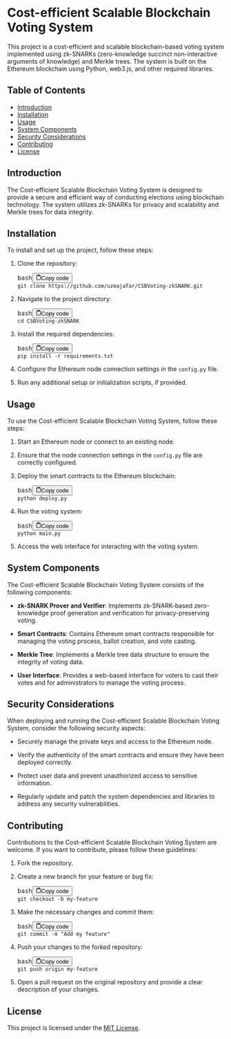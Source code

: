 <div class="markdown prose w-full break-words dark:prose-invert light"><h1>Cost-efficient Scalable Blockchain Voting System</h1><p>This project is a cost-efficient and scalable blockchain-based voting system implemented using zk-SNARKs (zero-knowledge succinct non-interactive arguments of knowledge) and Merkle trees. The system is built on the Ethereum blockchain using Python, web3.js, and other required libraries.</p><h2>Table of Contents</h2><ul><li><a href="#introduction" target="_new">Introduction</a></li><li><a href="#installation" target="_new">Installation</a></li><li><a href="#usage" target="_new">Usage</a></li><li><a href="#system-components" target="_new">System Components</a></li><li><a href="#security-considerations" target="_new">Security Considerations</a></li><li><a href="#contributing" target="_new">Contributing</a></li><li><a href="#license" target="_new">License</a></li></ul><h2>Introduction</h2><p>The Cost-efficient Scalable Blockchain Voting System is designed to provide a secure and efficient way of conducting elections using blockchain technology. The system utilizes zk-SNARKs for privacy and scalability and Merkle trees for data integrity.</p><h2>Installation</h2><p>To install and set up the project, follow these steps:</p><ol><li><p>Clone the repository:</p><pre><div class="bg-black rounded-md mb-4"><div class="flex items-center relative text-gray-200 bg-gray-800 px-4 py-2 text-xs font-sans justify-between rounded-t-md"><span>bash</span><button class="flex ml-auto gap-2"><svg stroke="currentColor" fill="none" stroke-width="2" viewBox="0 0 24 24" stroke-linecap="round" stroke-linejoin="round" class="h-4 w-4" height="1em" width="1em" xmlns="http://www.w3.org/2000/svg"><path d="M16 4h2a2 2 0 0 1 2 2v14a2 2 0 0 1-2 2H6a2 2 0 0 1-2-2V6a2 2 0 0 1 2-2h2"></path><rect x="8" y="2" width="8" height="4" rx="1" ry="1"></rect></svg>Copy code</button></div><div class="p-4 overflow-y-auto"><code class="!whitespace-pre hljs language-bash">git <span class="hljs-built_in">clone</span> https://github.com/uzmajafar/CSBVoting-zkSNARK.git
</code></div></div></pre></li><li><p>Navigate to the project directory:</p><pre><div class="bg-black rounded-md mb-4"><div class="flex items-center relative text-gray-200 bg-gray-800 px-4 py-2 text-xs font-sans justify-between rounded-t-md"><span>bash</span><button class="flex ml-auto gap-2"><svg stroke="currentColor" fill="none" stroke-width="2" viewBox="0 0 24 24" stroke-linecap="round" stroke-linejoin="round" class="h-4 w-4" height="1em" width="1em" xmlns="http://www.w3.org/2000/svg"><path d="M16 4h2a2 2 0 0 1 2 2v14a2 2 0 0 1-2 2H6a2 2 0 0 1-2-2V6a2 2 0 0 1 2-2h2"></path><rect x="8" y="2" width="8" height="4" rx="1" ry="1"></rect></svg>Copy code</button></div><div class="p-4 overflow-y-auto"><code class="!whitespace-pre hljs language-bash"><span class="hljs-built_in">cd</span> CSBVoting-zkSNARK
</code></div></div></pre></li><li><p>Install the required dependencies:</p><pre><div class="bg-black rounded-md mb-4"><div class="flex items-center relative text-gray-200 bg-gray-800 px-4 py-2 text-xs font-sans justify-between rounded-t-md"><span>bash</span><button class="flex ml-auto gap-2"><svg stroke="currentColor" fill="none" stroke-width="2" viewBox="0 0 24 24" stroke-linecap="round" stroke-linejoin="round" class="h-4 w-4" height="1em" width="1em" xmlns="http://www.w3.org/2000/svg"><path d="M16 4h2a2 2 0 0 1 2 2v14a2 2 0 0 1-2 2H6a2 2 0 0 1-2-2V6a2 2 0 0 1 2-2h2"></path><rect x="8" y="2" width="8" height="4" rx="1" ry="1"></rect></svg>Copy code</button></div><div class="p-4 overflow-y-auto"><code class="!whitespace-pre hljs language-bash">pip install -r requirements.txt
</code></div></div></pre></li><li><p>Configure the Ethereum node connection settings in the <code>config.py</code> file.</p></li><li><p>Run any additional setup or initialization scripts, if provided.</p></li></ol><h2>Usage</h2><p>To use the Cost-efficient Scalable Blockchain Voting System, follow these steps:</p><ol><li><p>Start an Ethereum node or connect to an existing node.</p></li><li><p>Ensure that the node connection settings in the <code>config.py</code> file are correctly configured.</p></li><li><p>Deploy the smart contracts to the Ethereum blockchain:</p><pre><div class="bg-black rounded-md mb-4"><div class="flex items-center relative text-gray-200 bg-gray-800 px-4 py-2 text-xs font-sans justify-between rounded-t-md"><span>bash</span><button class="flex ml-auto gap-2"><svg stroke="currentColor" fill="none" stroke-width="2" viewBox="0 0 24 24" stroke-linecap="round" stroke-linejoin="round" class="h-4 w-4" height="1em" width="1em" xmlns="http://www.w3.org/2000/svg"><path d="M16 4h2a2 2 0 0 1 2 2v14a2 2 0 0 1-2 2H6a2 2 0 0 1-2-2V6a2 2 0 0 1 2-2h2"></path><rect x="8" y="2" width="8" height="4" rx="1" ry="1"></rect></svg>Copy code</button></div><div class="p-4 overflow-y-auto"><code class="!whitespace-pre hljs language-bash">python deploy.py
</code></div></div></pre></li><li><p>Run the voting system:</p><pre><div class="bg-black rounded-md mb-4"><div class="flex items-center relative text-gray-200 bg-gray-800 px-4 py-2 text-xs font-sans justify-between rounded-t-md"><span>bash</span><button class="flex ml-auto gap-2"><svg stroke="currentColor" fill="none" stroke-width="2" viewBox="0 0 24 24" stroke-linecap="round" stroke-linejoin="round" class="h-4 w-4" height="1em" width="1em" xmlns="http://www.w3.org/2000/svg"><path d="M16 4h2a2 2 0 0 1 2 2v14a2 2 0 0 1-2 2H6a2 2 0 0 1-2-2V6a2 2 0 0 1 2-2h2"></path><rect x="8" y="2" width="8" height="4" rx="1" ry="1"></rect></svg>Copy code</button></div><div class="p-4 overflow-y-auto"><code class="!whitespace-pre hljs language-bash">python main.py
</code></div></div></pre></li><li><p>Access the web interface for interacting with the voting system.</p></li></ol><h2>System Components</h2><p>The Cost-efficient Scalable Blockchain Voting System consists of the following components:</p><ul><li><p><strong>zk-SNARK Prover and Verifier</strong>: Implements zk-SNARK-based zero-knowledge proof generation and verification for privacy-preserving voting.</p></li><li><p><strong>Smart Contracts</strong>: Contains Ethereum smart contracts responsible for managing the voting process, ballot creation, and vote casting.</p></li><li><p><strong>Merkle Tree</strong>: Implements a Merkle tree data structure to ensure the integrity of voting data.</p></li><li><p><strong>User Interface</strong>: Provides a web-based interface for voters to cast their votes and for administrators to manage the voting process.</p></li></ul><h2>Security Considerations</h2><p>When deploying and running the Cost-efficient Scalable Blockchain Voting System, consider the following security aspects:</p><ul><li><p>Securely manage the private keys and access to the Ethereum node.</p></li><li><p>Verify the authenticity of the smart contracts and ensure they have been deployed correctly.</p></li><li><p>Protect user data and prevent unauthorized access to sensitive information.</p></li><li><p>Regularly update and patch the system dependencies and libraries to address any security vulnerabilities.</p></li></ul><h2>Contributing</h2><p>Contributions to the Cost-efficient Scalable Blockchain Voting System are welcome. If you want to contribute, please follow these guidelines:</p><ol><li><p>Fork the repository.</p></li><li><p>Create a new branch for your feature or bug fix:</p><pre><div class="bg-black rounded-md mb-4"><div class="flex items-center relative text-gray-200 bg-gray-800 px-4 py-2 text-xs font-sans justify-between rounded-t-md"><span>bash</span><button class="flex ml-auto gap-2"><svg stroke="currentColor" fill="none" stroke-width="2" viewBox="0 0 24 24" stroke-linecap="round" stroke-linejoin="round" class="h-4 w-4" height="1em" width="1em" xmlns="http://www.w3.org/2000/svg"><path d="M16 4h2a2 2 0 0 1 2 2v14a2 2 0 0 1-2 2H6a2 2 0 0 1-2-2V6a2 2 0 0 1 2-2h2"></path><rect x="8" y="2" width="8" height="4" rx="1" ry="1"></rect></svg>Copy code</button></div><div class="p-4 overflow-y-auto"><code class="!whitespace-pre hljs language-bash">git checkout -b my-feature
</code></div></div></pre></li><li><p>Make the necessary changes and commit them:</p><pre><div class="bg-black rounded-md mb-4"><div class="flex items-center relative text-gray-200 bg-gray-800 px-4 py-2 text-xs font-sans justify-between rounded-t-md"><span>bash</span><button class="flex ml-auto gap-2"><svg stroke="currentColor" fill="none" stroke-width="2" viewBox="0 0 24 24" stroke-linecap="round" stroke-linejoin="round" class="h-4 w-4" height="1em" width="1em" xmlns="http://www.w3.org/2000/svg"><path d="M16 4h2a2 2 0 0 1 2 2v14a2 2 0 0 1-2 2H6a2 2 0 0 1-2-2V6a2 2 0 0 1 2-2h2"></path><rect x="8" y="2" width="8" height="4" rx="1" ry="1"></rect></svg>Copy code</button></div><div class="p-4 overflow-y-auto"><code class="!whitespace-pre hljs language-bash">git commit -m <span class="hljs-string">"Add my feature"</span>
</code></div></div></pre></li><li><p>Push your changes to the forked repository:</p><pre><div class="bg-black rounded-md mb-4"><div class="flex items-center relative text-gray-200 bg-gray-800 px-4 py-2 text-xs font-sans justify-between rounded-t-md"><span>bash</span><button class="flex ml-auto gap-2"><svg stroke="currentColor" fill="none" stroke-width="2" viewBox="0 0 24 24" stroke-linecap="round" stroke-linejoin="round" class="h-4 w-4" height="1em" width="1em" xmlns="http://www.w3.org/2000/svg"><path d="M16 4h2a2 2 0 0 1 2 2v14a2 2 0 0 1-2 2H6a2 2 0 0 1-2-2V6a2 2 0 0 1 2-2h2"></path><rect x="8" y="2" width="8" height="4" rx="1" ry="1"></rect></svg>Copy code</button></div><div class="p-4 overflow-y-auto"><code class="!whitespace-pre hljs language-bash">git push origin my-feature
</code></div></div></pre></li><li><p>Open a pull request on the original repository and provide a clear description of your changes.</p></li></ol><h2>License</h2><p>This project is licensed under the <a href="LICENSE" target="_new">MIT License</a>.</p></div>
